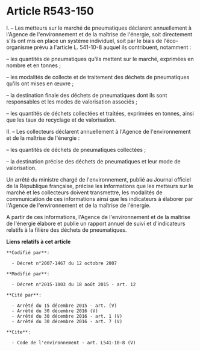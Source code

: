 # Article R543-150

I. – Les metteurs sur le marché de pneumatiques déclarent annuellement à l'Agence de l'environnement et de la maîtrise de
l'énergie, soit directement s'ils ont mis en place un système individuel, soit par le biais de l'éco-organisme prévu à
l'article L. 541-10-8 auquel ils contribuent, notamment : 

– les quantités de pneumatiques qu'ils mettent sur le marché, exprimées en nombre et en tonnes ; 

– les modalités de collecte et de traitement des déchets de pneumatiques qu'ils ont mises en œuvre ; 

– la destination finale des déchets de pneumatiques dont ils sont responsables et les modes de valorisation associés ; 

– les quantités de déchets collectées et traitées, exprimées en tonnes, ainsi que les taux de recyclage et de valorisation. 

II. – Les collecteurs déclarent annuellement à l'Agence de l'environnement et de la maîtrise de l'énergie : 

– les quantités de déchets de pneumatiques collectées ; 

– la destination précise des déchets de pneumatiques et leur mode de valorisation. 

Un arrêté du ministre chargé de l'environnement, publié au Journal officiel de la République française, précise les
informations que les metteurs sur le marché et les collecteurs doivent transmettre, les modalités de communication de ces
informations ainsi que les indicateurs à élaborer par l'Agence de l'environnement et de la maîtrise de l'énergie. 

A partir de ces informations, l'Agence de l'environnement et de la maîtrise de l'énergie élabore et publie un rapport annuel
de suivi et d'indicateurs relatifs à la filière des déchets de pneumatiques.

**Liens relatifs à cet article**

	**Codifié par**:

	  - Décret n°2007-1467 du 12 octobre 2007

	**Modifié par**:

	  - Décret n°2015-1003 du 18 août 2015 - art. 12

	**Cité par**:

	  - Arrêté du 15 décembre 2015 - art. (V)
	  - Arrêté du 30 décembre 2016 (V)
	  - Arrêté du 30 décembre 2016 - art. 1 (V)
	  - Arrêté du 30 décembre 2016 - art. 7 (V)

	**Cite**:

	  - Code de l'environnement - art. L541-10-8 (V)
